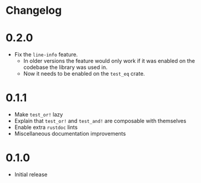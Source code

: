# Changelog

# 0.2.0
- Fix the `line-info` feature. 
    - In older versions the feature would only work if it was
      enabled on the codebase the library was used in.
    - Now it needs to be enabled on the `test_eq` crate.

# 0.1.1
- Make `test_or!` lazy
- Explain that `test_or!` and `test_and!` are composable with themselves
- Enable extra `rustdoc` lints
- Miscellaneous documentation improvements

# 0.1.0
- Initial release